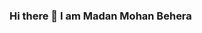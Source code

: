 ### Hi there 👋 I am Madan Mohan Behera

<!--
**Madan1500/Madan1500** is a ✨ _special_ ✨ repository because its `README.md` (this file) appears on your GitHub profile.

Here are some ideas to get you started:

- 🔭 I’m currently working on ...
- 🌱 I’m currently learning ...Python,JS
- 👯 I’m looking to collaborate on ...
- 🤔 I’m looking for help with ...
- 💬 Ask me about ...C,C++,Java
- 📫 How to reach me: ...
- 😄 Pronouns: ...
- ⚡ Fun fact: ...
-->
